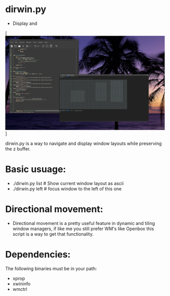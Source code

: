 # dirwin.py
* Display and 

[![N|Solid](/screenshot.png)]

dirwin.py is a way to navigate and display window layouts while preserving the z buffer.

# Basic usuage:
- ./dirwin.py list # Show current window layout as ascii
- ./dirwin.py left  # focus window to the left of this one

# Directional movement:
- Directional movement is a pretty useful feature in dynamic and tiling window managers, if like me you still prefer WM's like Openbox this script is a way to get that functionality.

# Dependencies:
The following binaries must be in your path:
- xprop
- xwininfo
- wmctrl

